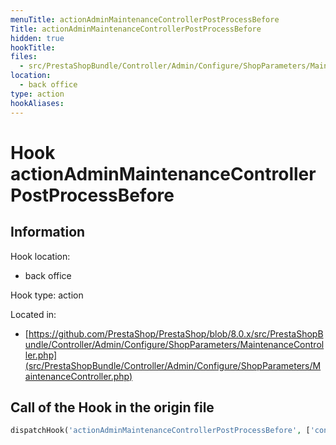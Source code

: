 ```yaml
---
menuTitle: actionAdminMaintenanceControllerPostProcessBefore
Title: actionAdminMaintenanceControllerPostProcessBefore
hidden: true
hookTitle: 
files:
  - src/PrestaShopBundle/Controller/Admin/Configure/ShopParameters/MaintenanceController.php
location:
  - back office
type: action
hookAliases:
---
```


# Hook actionAdminMaintenanceControllerPostProcessBefore

## Information

Hook location:
  - back office

Hook type: action

Located in: 
  - [https://github.com/PrestaShop/PrestaShop/blob/8.0.x/src/PrestaShopBundle/Controller/Admin/Configure/ShopParameters/MaintenanceController.php](src/PrestaShopBundle/Controller/Admin/Configure/ShopParameters/MaintenanceController.php)

## Call of the Hook in the origin file

```php
dispatchHook('actionAdminMaintenanceControllerPostProcessBefore', ['controller' => $this])
```